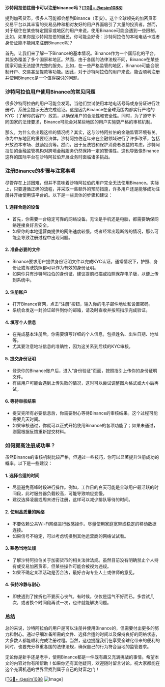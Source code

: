 **沙特阿拉伯註冊卡可以注册binance吗？[[TG💪+ @esim1088](https://t.me/s/esim1088)]**

提到加密货币，很多人可能都会想到Binance（币安）。这个全球领先的加密货币交易平台以其丰富的交易品种和相对友好的用户界面吸引了大量的投资者。然而，对于居住在某些特定国家或地区的用户来说，使用Binance可能会遇到一些限制。比如，如果你是沙特阿拉伯的居民，你可能会好奇：沙特阿拉伯的本地电话卡或者身份证能不能用来注册Binance呢？

首先，让我们来了解一下Binance的基本情况。Binance作为一个国际化的平台，其服务覆盖了多个国家和地区。然而，由于各国的法律法规不同，Binance在某些国家可能无法提供完整的服务。比如，在一些严格监管的地区，Binance可能会限制开户、交易甚至提款等功能。因此，对于沙特阿拉伯的用户来说，能否顺利注册并使用Binance是一个值得探讨的问题。

### 沙特阿拉伯用户使用Binance的常见问题

很多沙特阿拉伯的用户可能会发现，当他们尝试使用本地电话号码或身份证进行注册时，系统会提示无法完成验证。这是因为Binance在全球范围内都实行严格的KYC（了解你的客户）政策，以确保用户的合法性和安全性。同时，为了遵守不同国家的法律要求，Binance可能会对某些地区的用户实施更严格的审核机制。

那么，为什么会出现这样的情况呢？其实，这与沙特阿拉伯的金融监管环境有关。作为中东地区的重要经济体，沙特阿拉伯近年来在金融领域进行了许多改革，包括开放资本市场、鼓励投资等。然而，出于反洗钱和保护消费者权益的考虑，沙特阿拉伯的金融监管机构对跨境金融服务仍然保持一定的警惕性。这也导致像Binance这样的国际平台在沙特阿拉伯开展业务时面临诸多挑战。

### 注册Binance的步骤与注意事项

尽管存在上述困难，但并不意味着沙特阿拉伯的用户完全无法使用Binance。实际上，只要遵循正确的流程，并采取一些额外的预防措施，许多用户还是能够成功注册并开始使用该平台的。以下是一些具体的步骤和建议：

#### 1. **选择合适的设备**
   - 首先，你需要一台稳定可靠的网络设备。无论是手机还是电脑，都需要确保网络连接良好且安全。
   - 如果你的本地运营商提供的网络速度较慢，或者经常出现断线的情况，那么可能会导致注册过程中出现问题。

#### 2. **准备必要的文件**
   - Binance要求用户提供身份证明文件以完成KYC认证。通常情况下，护照、身份证或驾驶执照都可以作为有效的身份证明。
   - 如果你只有沙特阿拉伯的身份证，建议提前扫描或拍照保存电子版，以便上传到系统中。

#### 3. **注册账户**
   - 打开Binance官网，点击“注册”按钮，输入你的电子邮件地址和设置密码。
   - 系统会发送一封验证邮件到你的邮箱，请及时查收并按照指示完成验证。

#### 4. **填写个人信息**
   - 在完成基本注册后，你需要填写详细的个人信息，包括姓名、出生日期、地址等。
   - 尤其要注意地址信息的准确性，因为这关系到后续的KYC审核。

#### 5. **提交身份证明**
   - 登录你的Binance账户后，进入“身份验证”页面，按照指引上传你的身份证明文件。
   - 有些用户可能会遇到上传失败的情况，这时可以尝试调整图片格式或大小后再试。

#### 6. **等待审核结果**
   - 提交完所有必要信息后，你需要耐心等待Binance的审核结果。这个过程可能需要几天时间。
   - 如果审核通过，你就可以正式开始使用Binance的各项功能了；如果未通过，则需根据反馈重新提交材料。

### 如何提高注册成功率？

虽然Binance的审核机制比较严格，但通过一些技巧，你可以显著提升注册成功的概率。以下是一些建议：

#### 1. **选择合适的时间**
   - 尽量避免高峰时段进行操作。例如，工作日的白天可能是全球用户最活跃的时间段，此时服务器负载较高，可能导致响应变慢。
   - 建议选择凌晨或周末进行注册，这样可以减少排队等待的时间。

#### 2. **使用高质量的网络**
   - 不要依赖公共Wi-Fi网络进行敏感操作。尽量使用家庭宽带或稳定的移动数据连接。
   - 如果信号不稳定，可以考虑切换到其他运营商的网络试试看。

#### 3. **熟悉当地法规**
   - 了解沙特阿拉伯关于加密货币的相关法律法规。虽然目前没有明确禁止个人持有或交易加密货币，但某些操作可能会被视为违规。
   - 如果不确定某项活动是否合法，最好咨询专业人士或律师的意见。

#### 4. **保持冷静与耐心**
   - 即使遇到了挫折也不要灰心丧气。有时候，仅仅是运气不好而已。多尝试几次，或者换个时间段再试一次，也许就能解决问题。

### 总结

总的来说，沙特阿拉伯的用户是可以注册并使用Binance的，但需要付出更多的努力和耐心。通过仔细准备所需的文件、选择合适的时间以及保持良好的网络状态，大多数人都能顺利完成注册过程。当然，这也提醒我们在享受全球化带来的便利的同时，也要充分尊重各国的法律法规，确保自己的行为符合当地的监管要求。

无论你是新手还是老手，使用Binance都是一件既有趣又充满挑战的事情。希望本文的内容对你有所帮助！如果你还有其他疑问，欢迎随时留言讨论。祝大家都能在这个充满机遇的世界里找到属于自己的财富之门！

[[TG💪+ @esim1088](https://t.me/s/esim1088) ![Image](https://i.postimg.cc/4NQfJmqS/Snipaste-2025-05-13-00-14-12.png)]